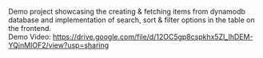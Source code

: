 Demo project showcasing the creating & fetching items from dynamodb database and implementation of search, sort & filter options in the table on the frontend.
<br>
Demo Video: https://drive.google.com/file/d/12OC5gp8cspkhx5Zl_IhDEM-YQjnMIOF2/view?usp=sharing
